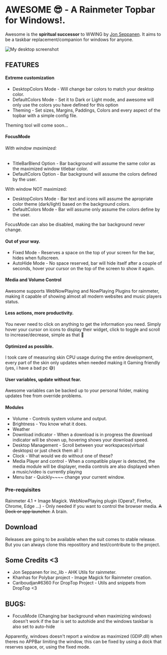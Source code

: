 # AWESOME 😎 - A Rainmeter Topbar for Windows!.

Awesome is the **spiritual successor** to WWING by [Jon Seppanen](https://github.com/jonseppanen).
It aims to be a taskbar replacement/companion for windows for anyone.

![My desktop screenshot](https://i.imgur.com/DVz2fNa.png)

## FEATURES

#### Extreme customization

* DesktopColors Mode - Will change bar colors to match your desktop color.
* DefaultColors Mode - Set it to Dark or Light mode, and awesome will only use the colors you have defined for this option
* Theming - Set sizes, Margins, Paddings, Colors and every aspect of the topbar with a simple config file.

Theming tool will come soon...

#### FocusMode

###### With window maximized:

* TitleBarBlend Option - Bar background will assume the same color as the maximized window titlebar color.
* DefaultColors Option - Bar background will assume the colors defined by the user.

With window NOT maximized:

* DesktopColors Mode - Bar text and icons will assume the apropriate color theme (dark/light) based on the background colors.
* DefaultColors Mode - Bar will assume only assume the colors define by the user.

FocusMode can also be disabled, making the bar background never change.

#### Out of your way.

* Fixed Mode - Reserves a space on the top of your screen for the bar, hides when fullscreen.
* AutoHide Mode - No space reserved, bar will hide itself after a couple of seconds, hover your cursor on the top of the screen to show it again.

#### Media and Volume Control

Awesome supports WebNowPlaying and NowPlaying Plugins for rainmeter, making it capable of showing almost all modern websites and music players status.

#### Less actions, more productivity.

You never need to click on anything to get the information you need.
Simply hover your cursor on icons to display their widget, click to toggle and scroll to increase/decrease, simple as that 🤗

#### Optimized as possible.

I took care of measuring skin CPU usage during the entire development, every part of the skin only updates when needed making it Gaming friendly (yes, i have a bad pc 😅)

#### User variables, update without fear.

Awesome variables can be backed up to your personal folder, making updates free from override problems.

#### Modules

* Volume - Controls system volume and output.
* Brightness - You know what it does.
* Weather
* Download indicator - When a download is in progress the download indicator will be shown up, hovering shows your download speed.
* Desktop Management - Scroll between your workspaces(virtual desktops) or just check them all :)
* Clock - What would we do without one of these?
* Media Player and control - When a compatible player is detected, the media module will be displayer, media controls are also displayed when a music/video is currently playing
* Menu bar -  Quickly~~~~ change your current window.

### Pre-requisites

Rainmeter 4.1 +
Image Magick.
WebNowPlaying plugin (Opera?, Firefox, Chrome, Edge ...) - Only needed if you want to control the browser media.
~~A Dock or app launcher.~~
A brain.

## Download

Releases are going to be available when the suit comes to stable release. But you can always clone this repostitory and test/contribute to the project.

## Some Credits <3

* Jon Seppanen for inc_lib - AHK Utils for rainmeter.
* Khanhas for Polybar project - Image Magick for Rainmeter creation.
* Cariboudjan#6360 For DropTop Project - Utils and snippets from DropTop <3

## BUGS:

* FocusMode (Changing bar background when maximizing windows) doesn't work if the bar is set to autohide and the windows taskbar is also set to auto-hide

Apparently, windows doesn't report a window as maximized (GDIP.dll) when theres no APPBar limiting the window, this can be fixed by using a dock that reserves space, or, using the fixed mode.

